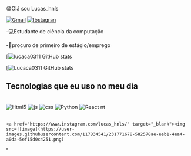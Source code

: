😁Olá sou Lucas_hnls

[![Gmail](https://img.shields.io/badge/Gmail-D14836?style=for-the-badge&logo=gmail&logoColor=white)](https://lucashenr613@gmail.com)
[![Ibstagran](https://img.shields.io/badge/Instagram-E4405F?style=for-the-badge&logo=instagram&logoColor=white)](https://Instagram.com/lucas_hnls)


-💻Estudante de ciência da computação

-📢procuro de primeiro de estágio/emprego


[![lucaca0311 GitHub stats](https://github-readme-stats.vercel.app/api?username=lucaca0311&show_icons=true&theme=blue-green)

[![Lucaca0311 GitHub stats](https://github-readme-stats.vercel.app/api/top-langs/?username=lucaca0311&show_icons=true&theme=blue-green)

## Tecnologias que eu uso no meu dia

<div style="display: inline_block"><br>
  <img align="center" alt="Html5" src="https://img.shields.io/badge/HTML5-E34F26?style=for-the-badge&logo=html5&logoColor=white"/> 
  <img align="center" alt="js" src="https://img.shields.io/badge/JavaScript-323330?style=for-the-badge&logo=javascript&logoColor=F7DF1E"/>
   <img align="center" alt="css" src="https://img.shields.io/badge/CSS3-1572B6?style=for-the-badge&logo=css3&logoColor=white"/>
  <img align="center" alt="Python" src="https://img.shields.io/badge/Python-14354C?style=for-the-badge&logo=python&logoColor=white"/>
  <img align="center" alt="React nt" src="https://img.shields.io/badge/React_Native-20232A?style=for-the-badge&logo=react&logoColor=61DAFB"/>
   <div><br/>     
          
    <a href="https://www.instagram.com/lucas_hnls/" target="_blank"><img src=![image](https://user-images.githubusercontent.com/117834541/231771678-582578ae-eeb1-4ea4-a0da-5ef15d0c4251.png)
"
    
  </div>
           
          
    
      
                     
